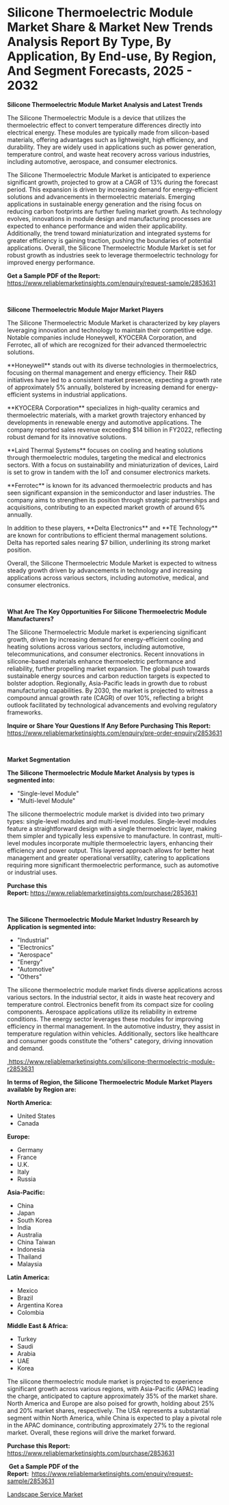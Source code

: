 <p><h1>Silicone Thermoelectric Module Market Share & Market New Trends Analysis Report By Type, By Application, By End-use, By Region, And Segment Forecasts, 2025 - 2032</h1></p><p><strong>Silicone Thermoelectric Module Market Analysis and Latest Trends</strong></p>
<p><p>The Silicone Thermoelectric Module is a device that utilizes the thermoelectric effect to convert temperature differences directly into electrical energy. These modules are typically made from silicon-based materials, offering advantages such as lightweight, high efficiency, and durability. They are widely used in applications such as power generation, temperature control, and waste heat recovery across various industries, including automotive, aerospace, and consumer electronics.</p><p>The Silicone Thermoelectric Module Market is anticipated to experience significant growth, projected to grow at a CAGR of 13% during the forecast period. This expansion is driven by increasing demand for energy-efficient solutions and advancements in thermoelectric materials. Emerging applications in sustainable energy generation and the rising focus on reducing carbon footprints are further fueling market growth. As technology evolves, innovations in module design and manufacturing processes are expected to enhance performance and widen their applicability. Additionally, the trend toward miniaturization and integrated systems for greater efficiency is gaining traction, pushing the boundaries of potential applications. Overall, the Silicone Thermoelectric Module Market is set for robust growth as industries seek to leverage thermoelectric technology for improved energy performance.</p></p>
<p><strong>Get a Sample PDF of the Report:&nbsp;</strong> <a href="https://www.reliablemarketinsights.com/enquiry/request-sample/2853631?utm_campaign=2943&utm_medium=2&utm_source=Github&utm_content=ia&utm_term=12032025&utm_id=silicone-thermoelectric-module">https://www.reliablemarketinsights.com/enquiry/request-sample/2853631</a></p>
<p>&nbsp;</p>
<p><strong>Silicone Thermoelectric Module Major Market Players</strong></p>
<p><p>The Silicone Thermoelectric Module Market is characterized by key players leveraging innovation and technology to maintain their competitive edge. Notable companies include Honeywell, KYOCERA Corporation, and Ferrotec, all of which are recognized for their advanced thermoelectric solutions.</p><p>**Honeywell** stands out with its diverse technologies in thermoelectrics, focusing on thermal management and energy efficiency. Their R&D initiatives have led to a consistent market presence, expecting a growth rate of approximately 5% annually, bolstered by increasing demand for energy-efficient systems in industrial applications.</p><p>**KYOCERA Corporation** specializes in high-quality ceramics and thermoelectric materials, with a market growth trajectory enhanced by developments in renewable energy and automotive applications. The company reported sales revenue exceeding $14 billion in FY2022, reflecting robust demand for its innovative solutions.</p><p>**Laird Thermal Systems** focuses on cooling and heating solutions through thermoelectric modules, targeting the medical and electronics sectors. With a focus on sustainability and miniaturization of devices, Laird is set to grow in tandem with the IoT and consumer electronics markets.</p><p>**Ferrotec** is known for its advanced thermoelectric products and has seen significant expansion in the semiconductor and laser industries. The company aims to strengthen its position through strategic partnerships and acquisitions, contributing to an expected market growth of around 6% annually.</p><p>In addition to these players, **Delta Electronics** and **TE Technology** are known for contributions to efficient thermal management solutions. Delta has reported sales nearing $7 billion, underlining its strong market position. </p><p>Overall, the Silicone Thermoelectric Module Market is expected to witness steady growth driven by advancements in technology and increasing applications across various sectors, including automotive, medical, and consumer electronics.</p></p>
<p>&nbsp;</p>
<p><strong>What Are The Key Opportunities For Silicone Thermoelectric Module Manufacturers?</strong></p>
<p><p>The Silicone Thermoelectric Module market is experiencing significant growth, driven by increasing demand for energy-efficient cooling and heating solutions across various sectors, including automotive, telecommunications, and consumer electronics. Recent innovations in silicone-based materials enhance thermoelectric performance and reliability, further propelling market expansion. The global push towards sustainable energy sources and carbon reduction targets is expected to bolster adoption. Regionally, Asia-Pacific leads in growth due to robust manufacturing capabilities. By 2030, the market is projected to witness a compound annual growth rate (CAGR) of over 10%, reflecting a bright outlook facilitated by technological advancements and evolving regulatory frameworks.</p></p>
<p><strong>Inquire or Share Your Questions If Any Before Purchasing This Report:</strong> <a href="https://www.reliablemarketinsights.com/enquiry/pre-order-enquiry/2853631?utm_campaign=2943&utm_medium=2&utm_source=Github&utm_content=ia&utm_term=12032025&utm_id=silicone-thermoelectric-module">https://www.reliablemarketinsights.com/enquiry/pre-order-enquiry/2853631</a></p>
<p>&nbsp;</p>
<p><strong>Market Segmentation</strong></p>
<p><strong>The Silicone Thermoelectric Module Market Analysis by types is segmented into:</strong></p>
<p><ul><li>"Single-level Module"</li><li>"Multi-level Module"</li></ul></p>
<p><p>The silicone thermoelectric module market is divided into two primary types: single-level modules and multi-level modules. Single-level modules feature a straightforward design with a single thermoelectric layer, making them simpler and typically less expensive to manufacture. In contrast, multi-level modules incorporate multiple thermoelectric layers, enhancing their efficiency and power output. This layered approach allows for better heat management and greater operational versatility, catering to applications requiring more significant thermoelectric performance, such as automotive or industrial uses.</p></p>
<p><strong>Purchase this Report:&nbsp;</strong><a href="https://www.reliablemarketinsights.com/purchase/2853631?utm_campaign=2943&utm_medium=2&utm_source=Github&utm_content=ia&utm_term=12032025&utm_id=silicone-thermoelectric-module">https://www.reliablemarketinsights.com/purchase/2853631</a></p>
<p>&nbsp;</p>
<p><strong>The Silicone Thermoelectric Module Market Industry Research by Application is segmented into:</strong></p>
<p><ul><li>"Industrial"</li><li>"Electronics"</li><li>"Aerospace"</li><li>"Energy"</li><li>"Automotive"</li><li>"Others"</li></ul></p>
<p><p>The silicone thermoelectric module market finds diverse applications across various sectors. In the industrial sector, it aids in waste heat recovery and temperature control. Electronics benefit from its compact size for cooling components. Aerospace applications utilize its reliability in extreme conditions. The energy sector leverages these modules for improving efficiency in thermal management. In the automotive industry, they assist in temperature regulation within vehicles. Additionally, sectors like healthcare and consumer goods constitute the "others" category, driving innovation and demand.</p></p>
<p><a href="https://www.reliablemarketinsights.com/silicone-thermoelectric-module-r2853631?utm_campaign=2943&utm_medium=2&utm_source=Github&utm_content=ia&utm_term=12032025&utm_id=silicone-thermoelectric-module">&nbsp;https://www.reliablemarketinsights.com/silicone-thermoelectric-module-r2853631</a></p>
<p><strong>In terms of Region, the Silicone Thermoelectric Module Market Players available by Region are:</strong></p>
<p>
    <p> <strong> North America: </strong>
        <ul>
            <li>United States</li>
            <li>Canada</li>
        </ul>
        </p> 
    <p> <strong> Europe: </strong>
        <ul>
            <li>Germany</li>
            <li>France</li>
            <li>U.K.</li>
            <li>Italy</li>
            <li>Russia</li>
        </ul>
        </p> 
    <p> <strong> Asia-Pacific: </strong>
        <ul>
            <li>China</li>
            <li>Japan</li>
            <li>South Korea</li>
            <li>India</li>
            <li>Australia</li>
            <li>China Taiwan</li>
            <li>Indonesia</li>
            <li>Thailand</li>
            <li>Malaysia</li>
        </ul>
        </p> 
    <p> <strong> Latin America: </strong>
        <ul>
            <li>Mexico</li>
            <li>Brazil</li>
            <li>Argentina Korea</li>
            <li>Colombia</li>
        </ul>
        </p> 
    <p> <strong> Middle East & Africa: </strong>
        <ul>
            <li>Turkey</li>
            <li>Saudi</li>
            <li>Arabia</li>
            <li>UAE</li>
            <li>Korea</li>
        </ul>
    </p>
    </p>
<p><p>The silicone thermoelectric module market is projected to experience significant growth across various regions, with Asia-Pacific (APAC) leading the charge, anticipated to capture approximately 35% of the market share. North America and Europe are also poised for growth, holding about 25% and 20% market shares, respectively. The USA represents a substantial segment within North America, while China is expected to play a pivotal role in the APAC dominance, contributing approximately 27% to the regional market. Overall, these regions will drive the market forward.</p></p>
<p><strong>Purchase this Report: </strong><a href="https://www.reliablemarketinsights.com/purchase/2853631?utm_campaign=2943&utm_medium=2&utm_source=Github&utm_content=ia&utm_term=12032025&utm_id=silicone-thermoelectric-module">https://www.reliablemarketinsights.com/purchase/2853631</a></p>
<p>&nbsp;<strong>Get a Sample PDF of the Report:&nbsp;&nbsp;</strong><a href="https://www.reliablemarketinsights.com/enquiry/request-sample/2853631?utm_campaign=2943&utm_medium=2&utm_source=Github&utm_content=ia&utm_term=12032025&utm_id=silicone-thermoelectric-module">https://www.reliablemarketinsights.com/enquiry/request-sample/2853631</a></p>
<p><strong></strong></p>
<p><p><a href="https://github.com/osbornrdaflalo/Market-Research-Report-List-1/blob/main/landscape-service-market.md?utm_campaign=2943&utm_medium=2&utm_source=Github&utm_content=ia&utm_term=12032025&utm_id=silicone-thermoelectric-module">Landscape Service Market</a></p></p>